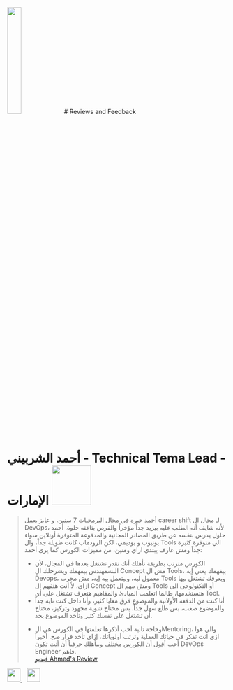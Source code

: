 <img src="https://i.ibb.co/KVChR06/1639042753833.jpg" width="25%" height="25%" />
# Reviews and Feedback


 # أحمد الشربيني - Technical Tema Lead - الإمارات   <img width="90px" height="90px" src="https://i.ibb.co/KVChR06/1639042753833.jpg" /> 



> أحمد خبرة في مجال البرمجيات 7 سنين، و عايز يعمل career shift لـ مجال ال DevOps، لأنه شايف أنه الطلب عليه بيزيد جداً مؤخراً والفرص بتاعته حلوة. 
> أحمد حاول يدرس بنفسه عن طريق المصادر المجانية والمدفوعة المتوفرة أونلاين سواء يوتيوب و يوديمي، لكن الرودماب كانت طويلة جداً، وال Tools الي متوفرة كثيرة جداً ومش عارف يبتدي ازاي ومنين، من مميزات الكورس كما يرى أحمد:
> - الكورس مترتب بطريقة تأهلك أنك تقدر تشتغل بعدها في المجال، لأن البشمهندس بيفهمك ويشرحلك ال Concept مش ال Tools، بيفهمك يعني إيه Devops، معمول ليه، وبيتعمل بيه إيه، مش مجرب Tools ويعرفك تشتغل بيها ازاي، لأ أنت هتفهم ال Concept ومش مهم ال Tools أو التكنولوجي الي هتستخدمها، طالما اتعلمت المبادئ والمفاهيم هتعرف تشتغل على أي Tool.
> - أنا كنت من الدفعة الأولانية والموضوع فرق معايا كثير، وأنا داخل كنت تايه جداً والموضوع صعب، بس طلع سهل جداً. بس محتاج شوية مجهود وتركيز، محتاج أن تشتغل على نفسك كثير وتأخد الموضوع بجد.
> * وحاجة تانية أحب أذكرها تعلمتها في الكورس هي الMentoring، والي هوا ازي انت تفكر في حياتك العملية وترتب أولوياتك، إزاي تأخد قرار صح. أخيراً أحب أقول أن الكورس مختلف وبيأهلك حرفياً أن أنت تكون DevOps Engineer فاهم.   
[فيديو Ahmed's Review ](https://www.facebook.com/mradwandevops/videos/1025132721459225 "Ahmed's Review")
<a href="https://www.facebook.com/ahmed.b.elsherbeeny">
    <img width="30px" src="https://www.vectorlogo.zone/logos/facebook/facebook-official.svg" />
  </a>&ensp;
   <a href="https://www.linkedin.com/in/ahmed-sherbeeny-a57831a3/">
    <img width="30px" src="https://www.vectorlogo.zone/logos/linkedin/linkedin-icon.svg" />
  </a>
